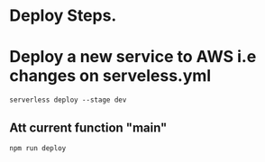 # Deploy Steps.

# Deploy a new service to AWS i.e changes on serveless.yml
```
serverless deploy --stage dev
```

## Att current function "main"
```
npm run deploy
```

